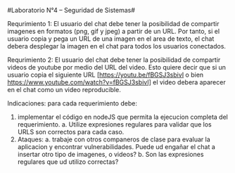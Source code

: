 #Laboratorio N°4 – Seguridad de Sistemas#

Requrimiento 1:
El usuario del chat debe tener la posibilidad de compartir imagenes en formatos (png, gif y jpeg) a partir de un URL. Por tanto, si el usuario copia y pega un URL de una imagen en el area de texto, el chat debera desplegar la imagen en el chat para todos los usuarios conectados.

Requrimiento 2:
El usuario del chat debe tener la posibilidad de compartir videos de youtube por medio del URL del video. Esto quiere decir que si un usuario copia el siguiente URL [https://youtu.be/fBGSJ3sbivI o bien https://www.youtube.com/watch?v=fBGSJ3sbivI] el video debera aparecer en el chat como un video reproducible.

Indicaciones:
para cada requerimiento debe:

1. implementar el código en nodeJS que permita la ejecucion completa del requerimiento.
   a. Utilize expresiones regulares para validar que los URLS son correctos para cada caso.
2. Ataques:
   a. trabaje con otros companeros de clase para evaluar la aplicacion y encontrar vulnerabilidades. Puede ud engañar el chat a insertar otro tipo de imagenes, o videos?
   b. Son las expresiones regulares que ud utilizo correctas?
